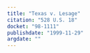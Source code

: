 ```yaml
---
title: "Texas v. Lesage"
citation: "528 U.S. 18"
docket: "98-1111"
publishdate: "1999-11-29"
argdate: ""
---
```

